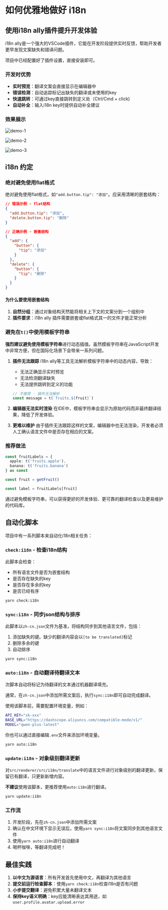 # 如何优雅地做好 i18n

## 使用i18n ally插件提升开发体验

i18n ally是一个强大的VSCode插件，它能在开发阶段提供实时反馈，帮助开发者更早发现文案缺失和错译问题。

项目中已经配置好了插件设置，直接安装即可。

### 开发时优势

- **实时预览**：翻译文案会直接显示在编辑器中
- **错误检测**：自动追踪标记出缺失的翻译或未使用的key
- **快速跳转**：可通过key直接跳转到定义处（Ctrl/Cmd + click)
- **自动补全**：输入i18n key时提供自动补全建议

### 效果展示

![demo-1](./.assets.how-to-i18n/demo-1.png)

![demo-2](./.assets.how-to-i18n/demo-2.png)

![demo-3](./.assets.how-to-i18n/demo-3.png)

## i18n 约定

### **绝对避免使用flat格式**

绝对避免使用flat格式，如`"add.button.tip": "添加"`。应采用清晰的嵌套结构：

```json
// 错误示例 - flat结构
{
  "add.button.tip": "添加",
  "delete.button.tip": "删除"
}

// 正确示例 - 嵌套结构
{
  "add": {
    "button": {
      "tip": "添加"
    }
  },
  "delete": {
    "button": {
      "tip": "删除"
    }
  }
}
```

#### 为什么要使用嵌套结构

1. **自然分组**：通过对象结构天然能将相关上下文的文案分到一个组别中
2. **插件要求**：i18n ally 插件需要嵌套或flat格式其一的文件才能正常分析

### **避免在`t()`中使用模板字符串**

**强烈建议避免使用模板字符串**进行动态插值。虽然模板字符串在JavaScript开发中非常方便，但在国际化场景下会带来一系列问题。

1. **插件无法跟踪**
   i18n ally等工具无法解析模板字符串中的动态内容，导致：

   - 无法正确显示实时预览
   - 无法检测翻译缺失
   - 无法提供跳转到定义的功能

   ```javascript
   // 不推荐 - 插件无法解析
   const message = t(`fruits.${fruit}`)
   ```

2. **编辑器无法实时渲染**
   在IDE中，模板字符串会显示为原始代码而非最终翻译结果，降低了开发体验。

3. **更难以维护**
   由于插件无法跟踪这样的文案，编辑器中也无法渲染，开发者必须人工确认语言文件中是否存在相应的文案。

### 推荐做法

```ts
const fruitLabels = {
  apple: t('fruits.apple'),
  banana: t('fruits.banana')
} as const

const fruit = getFruit()

const label = fruitLabels[fruit]
```

通过避免模板字符串，可以获得更好的开发体验、更可靠的翻译检查以及更易维护的代码库。

## 自动化脚本

项目中有一系列脚本来自动化i18n相关任务：

### `check:i18n` - 检查i18n结构

此脚本会检查：

- 所有语言文件是否为嵌套结构
- 是否存在缺失的key
- 是否存在多余的key
- 是否已经有序

```bash
yarn check:i18n
```

### `sync:i18n` - 同步json结构与排序

此脚本以`zh-cn.json`文件为基准，将结构同步到其他语言文件，包括：

1. 添加缺失的键。缺少的翻译内容会以`[to be translated]`标记
2. 删除多余的键
3. 自动排序

```bash
yarn sync:i18n
```

### `auto:i18n` - 自动翻译待翻译文本

次脚本自动将标记为待翻译的文本通过机器翻译填充。

通常，在`zh-cn.json`中添加所需文案后，执行`sync:i18n`即可自动完成翻译。

使用该脚本前，需要配置环境变量，例如：

```bash
API_KEY="sk-xxx"
BASE_URL="https://dashscope.aliyuncs.com/compatible-mode/v1/"
MODEL="qwen-plus-latest"
```

你也可以通过直接编辑`.env`文件来添加环境变量。

```bash
yarn auto:i18n
```

### `update:i18n` - 对象级别翻译更新

对`src/renderer/src/i18n/translate`中的语言文件进行对象级别的翻译更新，保留已有翻译，只更新新增内容。

**不建议**使用该脚本，更推荐使用`auto:i18n`进行翻译。

```bash
yarn update:i18n
```

### 工作流

1. 开发阶段，先在`zh-cn.json`中添加所需文案
2. 确认在中文环境下显示无误后，使用`yarn sync:i18n`将文案同步到其他语言文件
3. 使用`yarn auto:i18n`进行自动翻译
4. 喝杯咖啡，等翻译完成吧！

## 最佳实践

1. **以中文为源语言**：所有开发首先使用中文，再翻译为其他语言
2. **提交前运行检查脚本**：使用`yarn check:i18n`检查i18n是否有问题
3. **小步提交翻译**：避免积累大量未翻译文本
4. **保持key语义明确**：key应能清晰表达其用途，如`user.profile.avatar.upload.error`
